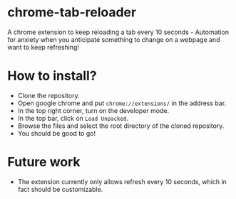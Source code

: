 # chrome-tab-reloader
A chrome extension to keep reloading a tab every 10 seconds -  Automation for anxiety when you anticipate something to change on a webpage and want to keep refreshing!

# How to install?
- Clone the repository.
- Open google chrome and put `chrome://extensions/` in the address bar.
- In the top right corner, turn on the developer mode.
- In the top bar, click on `Load Unpacked`.
- Browse the files and select the root directory of the cloned repository.
- You should be good to go!

# Future work
- The extension currently only allows refresh every 10 seconds, which in fact should be customizable.
